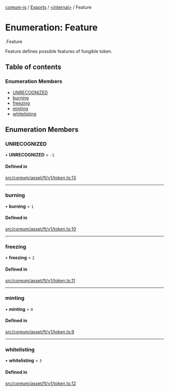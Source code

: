 [coreum-js](../README.md) / [Exports](../modules.md) / [<internal\>](../modules/internal_.md) / Feature

# Enumeration: Feature

[<internal>](../modules/internal_.md).Feature

Feature defines possible features of fungible token.

## Table of contents

### Enumeration Members

- [UNRECOGNIZED](internal_.Feature.md#unrecognized)
- [burning](internal_.Feature.md#burning)
- [freezing](internal_.Feature.md#freezing)
- [minting](internal_.Feature.md#minting)
- [whitelisting](internal_.Feature.md#whitelisting)

## Enumeration Members

### UNRECOGNIZED

• **UNRECOGNIZED** = ``-1``

#### Defined in

[src/coreum/asset/ft/v1/token.ts:13](https://github.com/CooperFoundation/coreum-js/blob/f8fbe50/src/coreum/asset/ft/v1/token.ts#L13)

___

### burning

• **burning** = ``1``

#### Defined in

[src/coreum/asset/ft/v1/token.ts:10](https://github.com/CooperFoundation/coreum-js/blob/f8fbe50/src/coreum/asset/ft/v1/token.ts#L10)

___

### freezing

• **freezing** = ``2``

#### Defined in

[src/coreum/asset/ft/v1/token.ts:11](https://github.com/CooperFoundation/coreum-js/blob/f8fbe50/src/coreum/asset/ft/v1/token.ts#L11)

___

### minting

• **minting** = ``0``

#### Defined in

[src/coreum/asset/ft/v1/token.ts:9](https://github.com/CooperFoundation/coreum-js/blob/f8fbe50/src/coreum/asset/ft/v1/token.ts#L9)

___

### whitelisting

• **whitelisting** = ``3``

#### Defined in

[src/coreum/asset/ft/v1/token.ts:12](https://github.com/CooperFoundation/coreum-js/blob/f8fbe50/src/coreum/asset/ft/v1/token.ts#L12)
